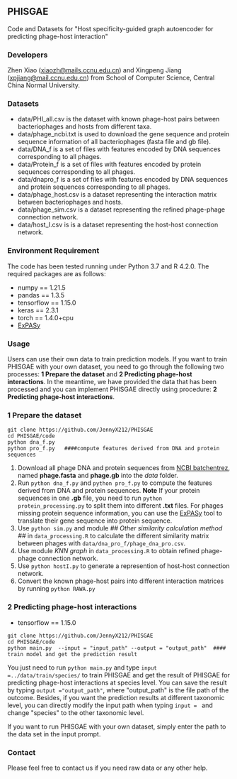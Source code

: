 ## PHISGAE

Code and Datasets for "Host specificity-guided graph autoencoder for predicting phage-host interaction"

### Developers

Zhen Xiao (xiaozh@mails.ccnu.edu.cn) and Xingpeng Jiang (xpjiang@mail.ccnu.edu.cn) from School of Computer Science, Central China Normal University.

### Datasets

- data/PHI_all.csv is the dataset with known phage-host pairs between bacteriophages and hosts from different taxa.
- data/phage_ncbi.txt is used to download the gene sequence and protein sequence information of all bacteriophages (fasta file and gb file).
- data/DNA_f is a set of files with features encoded by DNA sequences corresponding to all phages.
- data/Protein_f is a set of files with features encoded by protein sequences corresponding to all phages.
- data/dnapro_f is a set of files with features encoded by DNA sequences and protein sequences corresponding to all phages.
- data/phage_host.csv is a dataset representing the interaction matrix between bacteriophages and hosts.
- data/phage_sim.csv is a dataset representing the refined phage-phage connection network.
- data/host_I.csv is is a dataset representing the host-host connection network.


### Environment Requirement
The code has been tested running under Python 3.7 and R 4.2.0. The required packages are as follows:

* numpy == 1.21.5
* pandas == 1.3.5
* tensorflow == 1.15.0 
* keras == 2.3.1
* torch == 1.4.0+cpu
* [ExPASy](https://web.expasy.org/translate/)

### Usage

Users can use their own data to train prediction models. If you want to train PHISGAE with your own dataset, you need to go through the following two processes: **1 Prepare the dataset** and **2 Predicting phage-host interactions**. In the meantime, we have provided the data that has been processed and you can implement PHISGAE directly using procedure: **2 Predicting phage-host interactions**.
 
### 1 Prepare the dataset

```
git clone https://github.com/JennyX212/PHISGAE
cd PHISGAE/code
python dna_f.py   
python pro_f.py   ####compute features derived from DNA and protein sequences
```

1. Download all phage DNA and protein sequences from [NCBI batchentrez](https://www.ncbi.nlm.nih.gov/sites/batchentrez?), named **phage.fasta** and **phage.gb** into the *data* folder.
2. Run `python dna_f.py` and `python pro_f.py` to compute the features derived from DNA and protein sequences. **Note** If your protein sequences in one **.gb** file, you need to run `python protein_processing.py` to split them into different **.txt** files. For phages missing protein sequence information, you can use the [ExPASy](https://web.expasy.org/translate/) tool to translate their gene sequence into protein sequence.
3. Use `python sim.py` and module *## Other similarity calculation method ##* in `data_processing.R` to calculate the different similarity matrix between phages with `data/dna_pro_f/phage_dna_pro.csv`.
4. Use module *KNN graph* in `data_processing.R` to obtain refined phage-phage connection network.
5. Use `python hostI.py` to generate a represention of host-host connection network.
6. Convert the known phage-host pairs into different interaction matrices by running `python RAWA.py`


### 2 Predicting phage-host interactions

* tensorflow == 1.15.0

```
git clone https://github.com/JennyX212/PHISGAE
cd PHISGAE/code
python main.py  --input = "input_path" --output = "output_path"	 #### train model and get the prediction result
```

You just need to run `python main.py` and type `input =../data/train/species/` to train PHISGAE and get the result of PHISGAE for predicting phage-host interactions at species level. You can save the result by typing `output ="output_path"`, where "output_path" is the file path of the outcome. Besides, if you want the prediction results at different taxonomic level, you can directly modify the input path when typing `input = ` and change "species" to the other taxonomic level.

If you want to run PHISGAE with your own dataset, simply enter the path to the data set in the input prompt.
### Contact

Please feel free to contact us if you need raw data or any other help.

